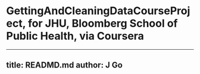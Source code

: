 
# GettingAndCleaningDataCourseProject, for JHU, Bloomberg School of Public Health, via Coursera
---
title: READMD.md
author: J Go
---
